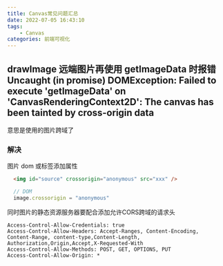 ```yaml
---
title: Canvas常见问题汇总
date: 2022-07-05 16:43:10
tags:
    - Canvas
categories: 前端可视化
---
```


## drawImage 远端图片再使用 getImageData 时报错  Uncaught (in promise) DOMException: Failed to execute 'getImageData' on 'CanvasRenderingContext2D': The canvas has been tainted by cross-origin data

意思是使用的图片跨域了

### 解决

图片 dom 或标签添加属性

```html
  <img id="source" crossorigin="anonymous" src="xxx" />
```

```js
  // DOM
  image.crossorigin = "anonymous"
```

同时图片的静态资源服务器要配合添加允许CORS跨域的请求头

```http
Access-Control-Allow-Credentials: true
Access-Control-Allow-Headers: Accept-Ranges, Content-Encoding,  Content-Range, content-type,Content-Length, Authorization,Origin,Accept,X-Requested-With
Access-Control-Allow-Methods: POST, GET, OPTIONS, PUT
Access-Control-Allow-Origin: *
```
